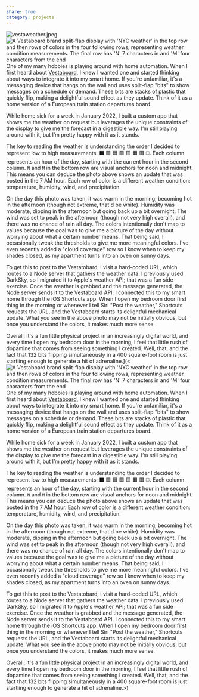 ```yaml
---
share: true
category: projects
---
```


![vestaweather.jpeg](vestaweather.jpeg#)
![A Vestaboard brand split-flap display with 'NYC weather' in the top row and then rows of colors in the four following rows, representing weather condition measurements. The final row has 'N' 7 characters in and 'M' four characters from the end](/vestaweather.jpg "Vestaweather")
One of my many hobbies is playing around with home automation. When I first heard about [Vestaboard](https://www.vestaboard.com), I knew I wanted one and started thinking about ways to integrate it into my smart home. If you're unfamiliar, it's a messaging device that hangs on the wall and uses split-flap "bits" to show messages on a schedule or demand. These bits are stacks of plastic that quickly flip, making a delightful sound effect as they update. Think of it as a home version of a European train station departures board.

While home sick for a week in January 2022, I built a custom app that shows me the weather on request but leverages the unique constraints of the display to give me the forecast in a digestible way. I’m still playing around with it, but I’m pretty happy with it as it stands. 

The key to reading the weather is understanding the order I decided to represent low to high measurements: ⬛️ 🟪 🟦 🟩 🟨 🟧 🟥 ◻️. Each column represents an hour of the day, starting with the current hour in the second column. `N` and `M` in the bottom row are visual anchors for noon and midnight. This means you can deduce the photo above shows an update that was posted in the 7 AM hour. Each row of color is a different weather condition: temperature, humidity, wind, and precipitation. 

On the day this photo was taken, it was warm in the morning, becoming hot in the afternoon (though not extreme, that'd be white). Humidity was moderate, dipping in the afternoon but going back up a bit overnight. The wind was set to peak in the afternoon (though not very high overall), and there was no chance of rain all day. The colors intentionally don't map to values because the goal was to give me a picture of the day without worrying about what a certain number means. That being said, I occasionally tweak the thresholds to give me more meaningful colors. I've even recently added a "cloud coverage" row so I know when to keep my shades closed, as my apartment turns into an oven on sunny days.

To get this to post to the Vestatobard, I visit a hard-coded URL, which routes to a Node server that gathers the weather data. I previously used DarkSky, so I migrated it to Apple's weather API; that was a fun side exercise. Once the weather is grabbed and the message generated, the Node server sends it to the Vestaboard API. I connected this to my smart home through the iOS Shortcuts app. When I open my bedroom door first thing in the morning or whenever I tell Siri "Post the weather," Shortcuts requests the URL, and the Vestaboard starts its delightful mechanical update. What you see in the above photo may not be initially obvious, but once you understand the colors, it makes much more sense.

Overall, it's a fun little physical project in an increasingly digital world, and every time I open my bedroom door in the morning, I feel that little rush of dopamine that comes from seeing something I created. Well, that, and the fact that 132 bits flipping simultaneously in a 400 square-foot room is just startling enough to generate a hit of adrenaline.](<![A Vestaboard brand split-flap display with 'NYC weather' in the top row and then rows of colors in the four following rows, representing weather condition measurements. The final row has 'N' 7 characters in and 'M' four characters from the end ](/vestaweather.jpg "Vestaweather")One of my many hobbies is playing around with home automation. When I first heard about [Vestaboard](https://www.vestaboard.com), I knew I wanted one and started thinking about ways to integrate it into my smart home. If you're unfamiliar, it's a messaging device that hangs on the wall and uses split-flap "bits" to show messages on a schedule or demand. These bits are stacks of plastic that quickly flip, making a delightful sound effect as they update. Think of it as a home version of a European train station departures board.

While home sick for a week in January 2022, I built a custom app that shows me the weather on request but leverages the unique constraints of the display to give me the forecast in a digestible way. I’m still playing around with it, but I’m pretty happy with it as it stands. 

The key to reading the weather is understanding the order I decided to represent low to high measurements: ⬛️ 🟪 🟦 🟩 🟨 🟧 🟥 ◻️. Each column represents an hour of the day, starting with the current hour in the second column. `N` and `M` in the bottom row are visual anchors for noon and midnight. This means you can deduce the photo above shows an update that was posted in the 7 AM hour. Each row of color is a different weather condition: temperature, humidity, wind, and precipitation. 

On the day this photo was taken, it was warm in the morning, becoming hot in the afternoon (though not extreme, that'd be white). Humidity was moderate, dipping in the afternoon but going back up a bit overnight. The wind was set to peak in the afternoon (though not very high overall), and there was no chance of rain all day. The colors intentionally don't map to values because the goal was to give me a picture of the day without worrying about what a certain number means. That being said, I occasionally tweak the thresholds to give me more meaningful colors. I've even recently added a "cloud coverage" row so I know when to keep my shades closed, as my apartment turns into an oven on sunny days.

To get this to post to the Vestatobard, I visit a hard-coded URL, which routes to a Node server that gathers the weather data. I previously used DarkSky, so I migrated it to Apple's weather API; that was a fun side exercise. Once the weather is grabbed and the message generated, the Node server sends it to the Vestaboard API. I connected this to my smart home through the iOS Shortcuts app. When I open my bedroom door first thing in the morning or whenever I tell Siri "Post the weather," Shortcuts requests the URL, and the Vestaboard starts its delightful mechanical update. What you see in the above photo may not be initially obvious, but once you understand the colors, it makes much more sense.

Overall, it's a fun little physical project in an increasingly digital world, and every time I open my bedroom door in the morning, I feel that little rush of dopamine that comes from seeing something I created. Well, that, and the fact that 132 bits flipping simultaneously in a 400 square-foot room is just startling enough to generate a hit of adrenaline.>)